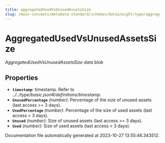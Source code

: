 ```yaml
---
title: aggregatedUsedVsUnusedAssetsSize
slug: /main-concepts/metadata-standard/schemas/datainsight/type/aggregatedusedvsunusedassetssize
---
```


# AggregatedUsedVsUnusedAssetsSize

*AggregatedUsedVsUnusedAssetsSize data blob*

## Properties

- **`timestamp`**: timestamp. Refer to *../../type/basic.json#/definitions/timestamp*.
- **`UnusedPercentage`** *(number)*: Percentage of the size of unused assets (last access >= 3 days).
- **`UsedPercentage`** *(number)*: Percentage of the size of used assets (last access < 3 days).
- **`Unused`** *(number)*: Size of unused assets (last access >= 3 days).
- **`Used`** *(number)*: Size of used assets (last access < 3 days).


Documentation file automatically generated at 2023-10-27 13:55:46.343512.
